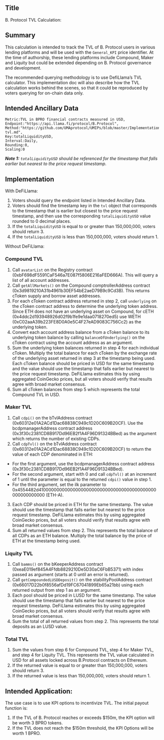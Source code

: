 ## Title
B. Protocol TVL Calculation:

## Summary

This calculation is intended to track the TVL of B. Protocol users in various lending platforms and will be used with the `General_KPI` price identifier. At the time of authorship, these lending platforms include Compound, Maker and Liquity but could be extended depending on B. Protocol governance and development.

The recommended querying methodology is to use DefiLlama’s TVL calculator. This implementation doc will also describe how the TVL calculation works behind the scenes, so that it could be reproduced by voters querying for on-chain data only.

## Intended Ancillary Data

```
Metric:TVL in BPRO financial contracts measured in USD,
Endpoint:"https://api.llama.fi/protocol/B.Protocol",
Method:"https://github.com/UMAprotocol/UMIPs/blob/master/Implementations/bprotocol-tvl.md",
Key:totalLiquidityUSD,
Interval:Daily,
Rounding:0,
Scaling:0
```
***Note 1:** `totalLiquidityUSD` should be referenced for the timestamp that falls earlier but nearest to the price request timestamp.*  

## Implementation

With DeFiLlama:
1. Voters should query the endpoint listed in Intended Ancillary Data.
2. Voters should find the timestamp key in the `tvl` object that corresponds to the timestamp that is earlier but closest to the price request timestamp, and then use the corresponding `totalLiquidityUSD` value rounded to 0 decimal places.
3. If the `totalLiquidityUSD` is equal to or greater than 150,000,000, voters should return 3.
4. If the `totalLiquidityUSD` is less than 150,000,000, voters should return 1.

Without DeFiLlama:

### Compound TVL

1. Call `avatarList` on the Registry contract (0xbF698dF5591CaF546a7E087f5806E216aFED666A). This will query a list of all account addresses.
2. Call `getAllMarkets()` on the Compound comptrollerAddress contract (0x3d9819210A31b4961b30EF54bE2aeD79B9c9Cd3B). This returns cToken supply and borrow asset addresses.
3. For each cToken contract address returned in step 2, call `underlying` on the cToken contract address to determine the underlying token address. Since ETH does not have an underlying asset on Compound, for cETH (0x4ddc2d193948926d02f9b1fe9e1daa0718270ed5) use WETH (0xC02aaA39b223FE8D0A0e5C4F27eAD9083C756Cc2) as the underlying token.
4. Convert each account address balance from a cToken balance to its underlying token balance by calling `balanceOfUnderlying()` on the cToken contract using the account address as an argument.
5. Sum the underlying token balances returned in step 4 for each individual cToken. Multiply the total balance for each cToken by the exchange rate of the underlying asset returned in step 3 at the timestamp being used. Each cToken balance should be priced in USD for the same timestamp and the value should use the timestamp that falls earlier but nearest to the price request timestamp. DeFiLlama estimates this by using aggregated CoinGecko prices, but all voters should verify that results agree with broad market consensus.
6. Sum all cToken balances from step 5 which represents the total Compound TVL in USD.

### Maker TVL

1. Call `cdpi()` on the bTvlAddress contract (0x60312e01A2ACd1Dac68838C949c1D20C609B20CF). Use the bcdpmanagerAddress contract address (0x3f30c2381CD8B917Dd96EB2f1A4F96D91324BBed) as the argument which returns the number of existing CDPs.
2. Call `cdpTvl()` on the bTvlAddress contract (0x60312e01A2ACd1Dac68838C949c1D20C609B20CF) to return the value of each CDP denominated in ETH:
- For the first argument, use the bcdpmanagerAddress contract address (0x3f30c2381CD8B917Dd96EB2f1A4F96D91324BBed).
- For the second argument, start with 0 and call `cdpTvl()` at an increment of 1 until the parameter is equal to the returned `cdpi()` value in step 1.
- For the third argument, set the ilk parameter to 0x4554482d41000000000000000000000000000000000000000000000000000000 (ETH-A). 
3. Each CDP should be priced in ETH for the same timestamp. The value should use the timestamp that falls earlier but nearest to the price request timestamp. DeFiLlama estimates this by using aggregated CoinGecko prices, but all voters should verify that results agree with broad market consensus.
4. Sum all returned values from step 2. This represents the total balance of all CDPs as an ETH balance. Multiply the total balance by the price of ETH at the timestamp being used.

### Liquity TVL

1. Call `bamms()` on the bKeeperAddress contract (0xeaE019ef845A4Ffdb8829210De5D30aC6FbB5371) with index passed as argument (starts at 0 until an error is returned).
2. Call `getCompoundedLUSDDeposit()` on the stabilityPoolAddress contract (0x66017D22b0f8556afDd19FC67041899Eb65a21bb) using each returned output from step 1 as an argument.
3. Each pool should be priced in LUSD for the same timestamp. The value should use the timestamp that falls earlier but nearest to the price request timestamp. DeFiLlama estimates this by using aggregated CoinGecko prices, but all voters should verify that results agree with broad market consensus.
4. Sum the total of all returned values from step 2. This represents the total deposits as an LUSD value.

### Total TVL

1. Sum the values from step 6 for Compound TVL, step 4 for Maker TVL, and step 4 for Liquity TVL. This represents the TVL value calculated in USD for all assets locked across B.Protocol contracts on Ethereum.
2. If the returned value is equal to or greater than 150,000,000, voters should return 3.
3. If the returned value is less than 150,000,000, voters should return 1.

## Intended Application:

The use case is to use KPI options to incentivize TVL. The initial payout function is:
1. If the TVL of B. Protocol reaches or exceeds $150m, the KPI option will be worth 3 BPRO tokens.
2. If the TVL does not reach the $150m threshold, the KPI Options will be worth 1 BPRO.
